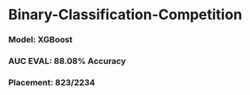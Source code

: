 # Binary-Classification-Competition
 ### Model: XGBoost
 ### AUC EVAL: 88.08% Accuracy
 ### Placement: 823/2234
